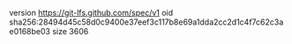 version https://git-lfs.github.com/spec/v1
oid sha256:28494d45c58d0c9400e37eef3c117b8e69a1dda2cc2d1c4f7c62c3ae0168be03
size 3606
